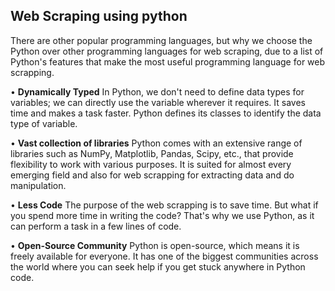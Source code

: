 ## Web Scraping using python

There are other popular programming languages, but why we choose the Python over other programming languages for web scraping, due to a list of Python's features that make the most useful programming language for web scrapping.

•	**Dynamically Typed**
In Python, we don't need to define data types for variables; we can directly use the variable wherever it requires. It saves time and makes a task faster. Python defines its classes to identify the data type of variable.

•	**Vast collection of libraries**
Python comes with an extensive range of libraries such as NumPy, Matplotlib, Pandas, Scipy, etc., that provide flexibility to work with various purposes. It is suited for almost every emerging field and also for web scrapping for extracting data and do manipulation.

•	**Less Code**
The purpose of the web scrapping is to save time. But what if you spend more time in writing the code? That's why we use Python, as it can perform a task in a few lines of code.

•	**Open-Source Community**
Python is open-source, which means it is freely available for everyone. It has one of the biggest communities across the world where you can seek help if you get stuck anywhere in Python code.





